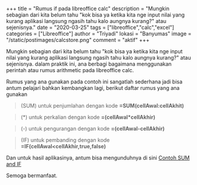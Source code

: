 +++
title = "Rumus if pada libreoffice calc"
description = "Mungkin sebagian dari kita belum tahu \"kok bisa ya ketika kita nge input nilai yang kurang aplikasi langsung ngasih tahu kalo aungnya kurang?\" atau sejenisnya."
date = "2020-03-25"
tags = ["libreoffice","calc","excel"]
categories = ["Libreoffice"]
author = "Triyadi"
lokasi = "Banyumas"
image = "/static/postimages/calcstore.png"
comment = "aktif"
+++

Mungkin sebagian dari kita belum tahu "kok bisa ya ketika kita nge input nilai yang kurang aplikasi langsung ngasih tahu kalo aungnya kurang?" atau sejenisnya. dalam praktik ini, ana berbagi bagaimana menggunakan perintah atau rumus arithmetic pada libreoffice calc.

Rumus yang ana gunakan pada contoh ini sangatlah sederhana jadi bisa antum pelajari bahkan kembangkan lagi, berikut daftar rumus yang ana gunakan

> (SUM) untuk penjumlahan dengan kode **=SUM(cellAwal:cellAkhit)**

> (\*) untuk perkalian dengan kode **=(cellAwal*cellAkhir)**

> (\-) untuk pengurangan dengan kode **=(cellAwal-cellAkhir)**

> (IF) untuk pembanding dengan kode **=IF(cellAwal<cellAkhir,true,false)**

Dan untuk hasil aplikasinya, antum bisa mengunduhnya di sini [Contoh SUM and IF](/static/unggahan/sumandif.ods)

Semoga bermanfaat.

